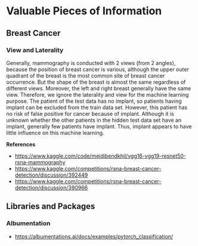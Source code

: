 # Valuable Pieces of Information

## Breast Cancer
### View and Laterality

Generally, mammography is conducted with 2 views (from 2 angles), because the position of breast cancer is various, although the upper outer quadrant of the breast is the most common site of breast cancer occurrence. But the shape of the breast is almost the same regardless of different views. Moreover, the left and right breast generally have the same view. Therefore, we ignore the laterality and view for the machine learning purpose. The patient of the test data has no implant, so patients having implant can be excluded from the train data set. However, this patient has no risk of false positive for cancer because of implant. Although it is unknown whether the other patients in the hidden test data set have an implant, generally few patients have implant. Thus, implant appears to have little influence on this machine learning. 

**References**

- https://www.kaggle.com/code/mejdibendkhil/vgg16-vgg19-resnet50-rsna-mammography
- https://www.kaggle.com/competitions/rsna-breast-cancer-detection/discussion/392449
- https://www.kaggle.com/competitions/rsna-breast-cancer-detection/discussion/390966


## Libraries and Packages

### Albumentation

- https://albumentations.ai/docs/examples/pytorch_classification/

